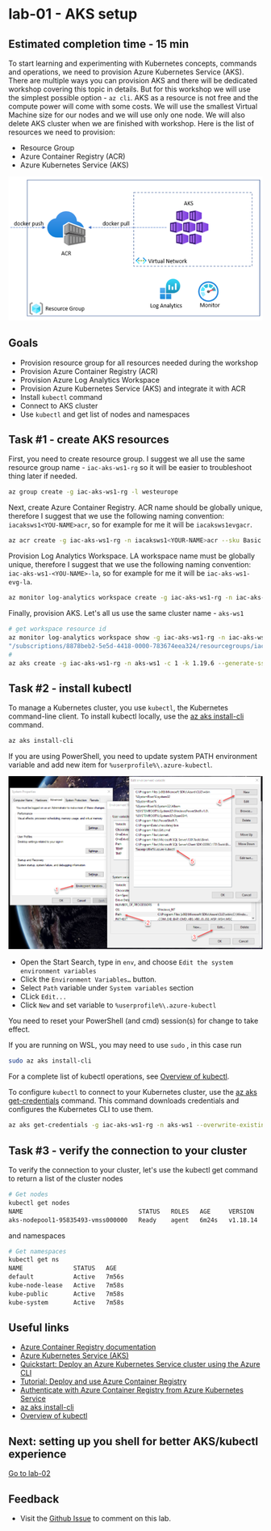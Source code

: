 # lab-01 - AKS setup

## Estimated completion time - 15 min

To start learning and experimenting with Kubernetes concepts, commands and operations, we need to provision Azure Kubernetes Service (AKS). There are multiple ways you can provision AKS and there will be dedicated workshop covering this topic in details. But for this workshop we will use the simplest possible option - `az cli`. AKS as a resource is not free and the compute power will come with some costs. We will use the smallest Virtual Machine size for our nodes and we will use only one node. We will also delete AKS cluster when we are finished with workshop. Here is the list of resources we need to provision:

* Resource Group
* Azure Container Registry (ACR)
* Azure Kubernetes Service (AKS)

![model](images/model.png)

## Goals

* Provision resource group for all resources needed during the workshop
* Provision Azure Container Registry (ACR)
* Provision Azure Log Analytics Workspace
* Provision Azure Kubernetes Service (AKS) and integrate it with ACR
* Install `kubectl` command 
* Connect to AKS cluster
* Use `kubectl` and get list of nodes and namespaces

## Task #1 - create AKS resources

First, you need to create resource group. I suggest we all use the same resource group name - `iac-aks-ws1-rg` so it will be easier to troubleshoot thing later if needed. 

```bash
az group create -g iac-aks-ws1-rg -l westeurope
```

Next, create Azure Container Registry. ACR name should be globally unique, therefore I suggest that we use the following naming convention: `iacaksws1<YOU-NAME>acr`, so for example for me it will be  `iacaksws1evgacr`.

```bash
az acr create -g iac-aks-ws1-rg -n iacaksws1<YOUR-NAME>acr --sku Basic
```

Provision Log Analytics Workspace. LA workspace name must be globally unique, therefore I suggest that we use the following naming convention: `iac-aks-ws1-<YOU-NAME>-la`, so for example for me it will be  `iac-aks-ws1-evg-la`.

```bash
az monitor log-analytics workspace create -g iac-aks-ws1-rg -n iac-aks-ws1-<YOU-NAME>-la
```

Finally, provision AKS. Let's all us use the same cluster name - `aks-ws1`

```bash
# get workspace resource id
az monitor log-analytics workspace show -g iac-aks-ws1-rg -n iac-aks-ws1-<YOUR-NAME>-la --query id
"/subscriptions/8878beb2-5e5d-4418-0000-783674eea324/resourcegroups/iac-aks-ws1-rg/providers/microsoft.operationalinsights/workspaces/iac-aks-ws1-<YOU-NAME>-la"
#
az aks create -g iac-aks-ws1-rg -n aks-ws1 -c 1 -k 1.19.6 --generate-ssh-keys --attach-acr iacaksws1<YOU-NAME>acr --enable-addons monitoring --workspace-resource-id "/subscriptions/8878beb2-5e5d-4418-0000-783674eea324/resourcegroups/iac-aks-ws1-rg/providers/microsoft.operationalinsights/workspaces/iac-aks-ws1-<YOU-NAME>-la"
```

## Task #2 - install kubectl

To manage a Kubernetes cluster, you use `kubectl`, the Kubernetes command-line client. To install kubectl locally, use the [az aks install-cli](https://docs.microsoft.com/en-us/cli/azure/aks?view=azure-cli-latest&WT.mc_id=AZ-MVP-5003837#az_aks_install_cli) command. 

```bash
az aks install-cli
```
If you are using PowerShell, you need to update system PATH environment variable and add new item for  `%userprofile%\.azure-kubectl`. 

![env](images/env.png)

* Open the Start Search, type in `env`, and choose `Edit the system environment variables`
* Click the `Environment Variables…` button.
* Select `Path` variable under `System variables` section
* CLick `Edit...`
* Click `New` and set variable to `%userprofile%\.azure-kubectl`

You need to reset your PowerShell (and cmd) session(s) for change to take effect.

If you are running on WSL, you may need to use `sudo` , in this case run 

```bash
sudo az aks install-cli
```

For a complete list of kubectl operations, see [Overview of kubectl](https://kubernetes.io/docs/reference/kubectl/overview/).

To configure `kubectl` to connect to your Kubernetes cluster, use the [az aks get-credentials](https://docs.microsoft.com/en-us/cli/azure/aks?view=azure-cli-latest&WT.mc_id=AZ-MVP-5003837#az_aks_get_credentials) command. This command downloads credentials and configures the Kubernetes CLI to use them.

```bash
az aks get-credentials -g iac-aks-ws1-rg -n aks-ws1 --overwrite-existing
```

## Task #3 - verify the connection to your cluster

To verify the connection to your cluster, let's use the kubectl get command to return a list of the cluster nodes 

```bash
# Get nodes
kubectl get nodes
NAME                                STATUS   ROLES   AGE     VERSION
aks-nodepool1-95835493-vmss000000   Ready    agent   6m24s   v1.18.14
```

and namespaces

```bash
# Get namespaces
kubectl get ns
NAME              STATUS   AGE
default           Active   7m56s
kube-node-lease   Active   7m58s
kube-public       Active   7m58s
kube-system       Active   7m58s
```

## Useful links

* [Azure Container Registry documentation](https://docs.microsoft.com/en-us/azure/container-registry/?WT.mc_id=AZ-MVP-5003837)
* [Azure Kubernetes Service (AKS)](https://docs.microsoft.com/en-us/azure/aks/?WT.mc_id=AZ-MVP-5003837)
* [Quickstart: Deploy an Azure Kubernetes Service cluster using the Azure CLI](https://docs.microsoft.com/en-us/azure/aks/kubernetes-walkthrough?WT.mc_id=AZ-MVP-5003837)
* [Tutorial: Deploy and use Azure Container Registry](https://docs.microsoft.com/en-us/azure/aks/tutorial-kubernetes-prepare-acr?WT.mc_id=AZ-MVP-5003837)
* [Authenticate with Azure Container Registry from Azure Kubernetes Service](https://docs.microsoft.com/en-us/azure/aks/cluster-container-registry-integration?WT.mc_id=AZ-MVP-5003837)
* [az aks install-cli](https://docs.microsoft.com/en-us/cli/azure/aks?view=azure-cli-latest?WT.mc_id=AZ-MVP-5003837#az_aks_install_cli)
* [Overview of kubectl](https://kubernetes.io/docs/reference/kubectl/overview/)

## Next: setting up you shell for better AKS/kubectl experience

[Go to lab-02](../lab-02/readme.md)

## Feedback

* Visit the [Github Issue](https://github.com/evgenyb/aks-workshops/issues/2) to comment on this lab. 